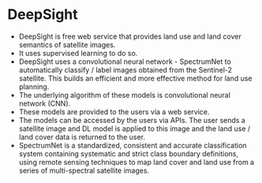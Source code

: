 # DeepSight
* DeepSight is free web service that provides land use and land cover semantics of satellite images.
* It uses supervised learning to do so.
* DeepSight uses a convolutional neural network - SpectrumNet to automatically classify / label images obtained from the Sentinel-2 satellite. This builds an efficient and more effective method for land use planning.
* The underlying algorithm of these models is convolutional neural network (CNN). 
* These models are provided to the users via a web service.
* The models can be accessed by the users via APIs. The user sends a satellite image and DL model is applied to this image and the land use / land cover data is returned to the user.
* SpectrumNet is a standardized, consistent and accurate classification system containing systematic and strict class boundary definitions, using remote sensing techniques to map land cover and land use from a series of multi-spectral satellite images.
